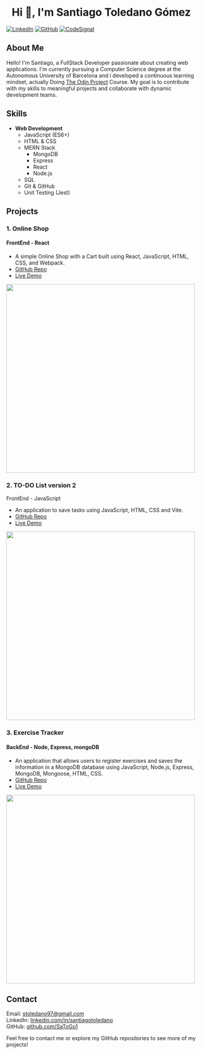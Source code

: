 <h1 align="center">Hi 👋, I'm Santiago Toledano Gómez</h1>  

[![LinkedIn](https://img.shields.io/badge/-LinkedIn-blue?style=flat-square&logo=linkedin&logoColor=white&link=https://linkedin.com/in/santiagotoledano)](https://linkedin.com/in/santiagotoledano)
[![GitHub](https://img.shields.io/badge/-GitHub-black?style=flat-square&logo=github&logoColor=white&link=https://github.com/SaToGo1)](https://github.com/SaToGo1)
[![CodeSignal](https://img.shields.io/badge/-CodeSignal-black?style=flat-square&logo=codesignal&logoColor=white&link=https://app.codesignal.com/profile/santiago_x7i)](https://app.codesignal.com/profile/santiago_x7i)

## About Me
Hello! I'm Santiago, a FullStack Developer passionate about creating web applications. I'm currently pursuing a Computer Science degree at the Autonomous University of Barcelona and i developed a continuous learning mindset, actually Doing [The Odin Project](https://www.theodinproject.com/) Course. My goal is to contribute with my skills to meaningful projects and collaborate with dynamic development teams.

## Skills
- **Web Development**
  - JavaScript (ES6+)
  - HTML & CSS
  - MERN Stack
    -  MongoDB
    -  Express
    -  React
    -  Node.js
  - SQL
  - Git & GitHub
  - Unit Testing (Jest)

## Projects
### 1. Online Shop
#### FrontEnd - React
- A simple Online Shop with a Cart built using React, JavaScript, HTML, CSS, and Webpack.							           	            		      
- [GitHub Repo](https://github.com/SaToGo1/shopping-cart)
- [Live Demo](https://satogo1.github.io/shopping-cart/)
<img src="https://github.com/SaToGo1/shopping-cart/assets/85353835/ad492f89-6be4-4243-9c86-fad7a67cc3b6" width="500px">

### 2. TO-DO List version 2 
FrontEnd - JavaScript
- An application to save tasks using JavaScript, HTML, CSS and Vite.
- [GitHub Repo](https://github.com/SaToGo1/todo-list-version2)
- [Live Demo](https://satogo1.github.io/todo-list-version2/)
<img src="https://github.com/SaToGo1/todo-list-version2/assets/85353835/0ac9d517-06db-40c7-9a75-98f16416b76c)" width="500px">

### 3. Exercise Tracker
#### BackEnd - Node, Express, mongoDB
- An application that allows users to register exercises and saves the information in a MongoDB database using JavaScript, Node.js, Express, MongoDB, Mongoose, HTML, CSS.
- [GitHub Repo](https://github.com/SaToGo1/project-exercisetracker)
- [Live Demo](https://project-exercisetracker.satogo.repl.co/)
<img src="https://github.com/SaToGo1/project-exercisetracker/assets/85353835/a7a8cfe7-dd1d-4f94-868d-624677ef2ae6" width="500px">

## Contact
Email: stoledano97@gmail.com  
LinkedIn: [linkedin.com/in/santiagotoledano](https://linkedin.com/in/santiagotoledano)  
GitHub: [github.com/SaToGo1](https://github.com/SaToGo1)  

Feel free to contact me or explore my GitHub repositories to see more of my projects!
